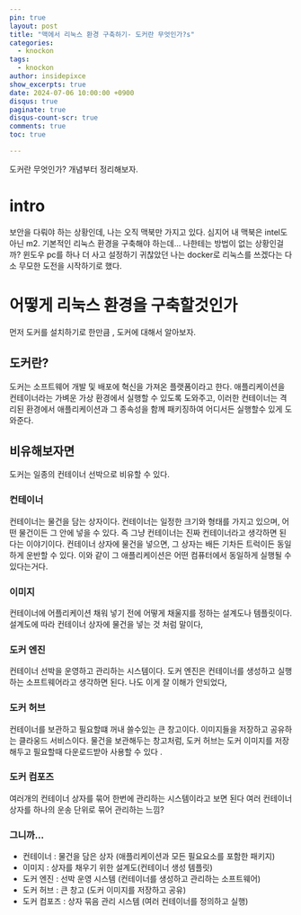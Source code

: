 ```yaml
---
pin: true
layout: post
title: "맥에서 리눅스 환경 구축하기- 도커란 무엇인가?s"
categories:
  - knockon
tags:
  - knockon
author: insidepixce
show_excerpts: true
date: 2024-07-06 10:00:00 +0900
disqus: true
paginate: true
disqus-count-scr: true
comments: true
toc: true

---
```

도커란 무엇인가? 개념부터 정리해보자. 


# intro
보안을 다뤄야 하는 상황인데, 나는 오직 맥북만 가지고 있다. 심지어 내 맥북은 intel도 아닌 m2.
기본적인 리눅스 환경을 구축해야 하는데... 나한테는 방법이 없는 상황인걸까? 
윈도우 pc를 하나 더 사고 설정하기 귀찮았던 나는 docker로 리눅스를 쓰겠다는 다소 무모한 도전을 시작하기로 했다. 

# 어떻게 리눅스 환경을 구축할것인가 
먼저 도커를 설치하기로 한만큼 , 도커에 대해서 알아보자. 

## 도커란? 
도커는 소프트웨어 개발 및 배포에 혁신을 가져온 플랫폼이라고 한다. 애플리케이션을 컨테이너라는 가벼운 가상 환경에서 실행할 수 있도록 도와주고, 이러한 컨테이너는 격리된 환경에서 애플리케이션과 그 종속성을 함께 패키징하여 어디서든 실행할수 있게 도와준다. 

## 비유해보자면
도커는 일종의 컨테이너 선박으로 비유할 수 있다. 

### 컨테이너
컨테이너는 물건을 담는 상자이다. 컨테이너는 일정한 크기와 형태를 가지고 있으며, 어떤 물건이든 그 안에 넣을 수 있다. 
즉 그냥 컨테이너는 진짜 컨테이너라고 생각하면 된다는 이야기이다. 컨테이너 상자에 물건을 넣으면, 그 상자는 배든 기차든 트럭이든 동일하게 운반할 수 있다. 이와 같이 그 애플리케이션은 어떤 컴퓨터에서 동일하게 실행될 수 있다는거다. 

### 이미지 
컨테이너에 어플리케이션 채워 넣기 전에 어떻게 채울지를 정하는 설계도나 템플릿이다. 설계도에 따라 컨테이너 상자에 물건을 넣는 것 처럼 말이다, 

### 도커 엔진 
컨테이너 선박을 운영하고 관리하는 시스템이다. 도커 엔진은 컨테이너를 생성하고 실행하는 소프트웨어라고 생각하면 된다. 나도 이게 잘 이해가 안되었다, 

### 도커 허브 
컨테이너를 보관하고 필요할떄 꺼내 쓸수있는 큰 창고이다. 이미지들을 저장하고 공유하는 클라웅드 서비스이다. 
물건을 보관해두는 창고처럼, 도커 허브는 도커 이미지를 저장해두고 필요할때 다운로드받아 사용할 수 있다 . 

### 도커 컴포즈 
여러개의 컨테이너 상자를 묶어 한번에 관리하는 시스템이라고 보면 된다 
여러 컨테이너 상자를 하나의 운송 단위로 묶어 관리하는 느낌? 

### 그니까...
- 컨테이너 : 물건을 담은 상자 (애플리케이션과 모든 필요요소를 포함한 패키지)
- 이미지 : 상자를 채우기 위한 설계도(컨테이너 생성 템플릿)
- 도커 엔진 : 선박 운영 시스템 (컨테이너를 생성하고 관리하는 소프트웨어)
- 도커 허브 : 큰 창고 (도커 이미지를 저장하고 공유)
- 도커 컴포즈 : 상자 묶음 관리 시스템 (여러 컨테이너를 정의하고 실행)